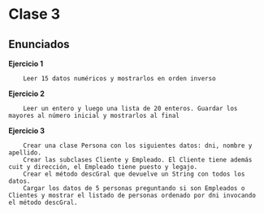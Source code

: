 # Clase 3

## Enunciados

**Ejercicio 1**

		Leer 15 datos numéricos y mostrarlos en orden inverso
**Ejercicio 2**

		Leer un entero y luego una lista de 20 enteros. Guardar los mayores al número inicial y mostrarlos al final  

**Ejercicio 3**
		
		Crear una clase Persona con los siguientes datos: dni, nombre y apellido.
		Crear las subclases Cliente y Empleado. El Cliente tiene además cuit y dirección, el Empleado tiene puesto y legajo.
		Crear el método descGral que devuelve un String con todos los datos.
		Cargar los datos de 5 personas preguntando si son Empleados o Clientes y mostrar el listado de personas ordenado por dni invocando el método descGral.